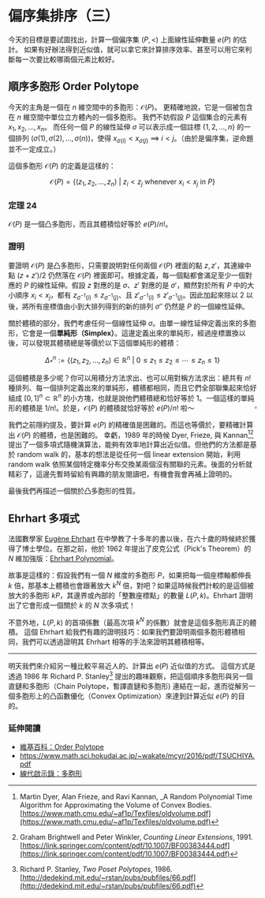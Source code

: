 # 偏序集排序（三）

今天的目標是要試圖找出，計算一個偏序集 $(P, <)$ 上面線性延伸數量 $e(P)$ 的估計。
如果有好辦法得到近似值，就可以拿它來計算排序效率、甚至可以用它來判斷每一次要比較哪兩個元素比較好。

## 順序多胞形 Order Polytope

今天的主角是一個在 $n$ 維空間中的多胞形：$\mathcal{O}(P)$。
更精確地說，它是一個被包含在 $n$ 維空間中單位立方體內的一個多胞形。
我們不妨假設 $P$ 這個集合的元素有 $x_1, x_2, \ldots, x_n$。
而任何一個 $P$ 的線性延伸 $\sigma$ 可以表示成一個註標 $\{1, 2, \ldots, n\}$ 的一個排列
$(\sigma(1), \sigma(2), \ldots, \sigma(n))$，使得 $x_{\sigma(i)} < x_{\sigma(j)}$ $\implies$ $i < j$。（由於是偏序集，逆命題並不一定成立。）

這個多胞形 $\mathcal{O}(P)$ 的定義是這樣的：

$$
\mathcal{O}(P) = \{ (z_1, z_2, \ldots, z_n) \ |\ z_i < z_j \text{ whenever } x_i < x_j \text{ in } P \}
$$

### 定理 24

$\mathcal{O}(P)$ 是一個凸多胞形，而且其體積恰好等於 $e(P)/n!$。

### 證明

要證明 $\mathcal{O}(P)$ 是凸多胞形，只需要說明對任何兩個 $\mathcal{O}(P)$ 裡面的點 $z, z'$，其連線中點 $(z+z')/2$ 仍然落在 $\mathcal{O}(P)$ 裡面即可。根據定義，每一個點都會滿足至少一個對應的 $P$ 的線性延伸。假設 $z$ 對應的是 $\sigma$、$z'$ 對應的是 $\sigma'$，顯然對於所有 $P$ 中的大小順序 $x_i < x_j$，都有 $z_{\sigma^{-1}(i)} \le z_{\sigma^{-1}(j)}$、且 $z'_{\sigma^{-1}(i)} \le z'_{\sigma^{-1}(j)}$。因此加起來除以 $2$ 以後，將所有座標值由小到大排列得到的新的排列 $\sigma''$ 仍然是 $P$ 的一個線性延伸。

關於體積的部分，我們考慮任何一個線性延伸 $\sigma$。由單一線性延伸定義出來的多胞形，它會是一個**單純形（Simplex）**。這邊定義出來的單純形，經過座標置換以後，可以發現其體積總是等價於以下這個單純形的體積：

$$
\Delta_*^n := \{(z_1, z_2, \ldots, z_n)\in \mathbb{R}^n \ |\ 0 \le z_1 \le z_2 \le \cdots \le z_n \le 1\}
$$

這個體積是多少呢？你可以用積分方法求出、也可以用對稱方法求出：總共有 $n!$ 種排列、每一個排列定義出來的單純形，體積都相同，而且它們全部聯集起來恰好組成 $[0, 1]^n\subset \mathbb{R}^n$ 的小方塊，也就是說他們體積總和恰好等於 $1$。一個這樣的單純形的體積是 $1/n!$。於是，$\mathcal{O}(P)$ 的體積就恰好等於 $e(P)/n!$ 啦～
<span style="float:right">$\square$</span>

我們之前隱約提及，要計算 $e(P)$ 的精確值是困難的。而這也等價於，要精確計算出 $\mathcal{O}(P)$ 的體積，也是困難的。
幸虧，1989 年的時候 Dyer, Frieze, 與 Kannan[^1][^3] 提出了一個多項式隨機演算法，能夠有效率地計算出近似值。但他們的方法都是基於 random walk 的，基本的想法是從任何一個 linear extension 開始，利用 random walk 依照某個特定機率分布交換某兩個沒有關聯的元素。後面的分析就精彩了，這邊先暫時留給有興趣的朋友閱讀吧，有機會我會再補上證明的。

最後我們再描述一個關於凸多胞形的性質。

## Ehrhart 多項式

法國數學家 [Eugène Ehrhart](https://en.wikipedia.org/wiki/Eug%C3%A8ne_Ehrhart) 在中學教了十多年的書以後，在六十歲的時候終於獲得了博士學位。在那之前，他於 1962 年提出了皮克公式（Pick's Theorem）的 $N$ 維加強版：[Ehrhart Polynomial](https://en.wikipedia.org/wiki/Ehrhart_polynomial)。

故事是這樣的：假設我們有一個 $N$ 維度的多胞形 $P$，如果把每一個座標軸都伸長 $k$ 倍，那基本上體積也會跟著放大 $k^N$ 倍，對吧？如果這時候我們計較的是這個被放大的多胞形 $kP$，其邊界或內部的「整數座標點」的數量 $L(P, k)$。Ehrhart 證明出了它會形成一個關於 $k$ 的 $N$ 次多項式！

不意外地，$L(P, k)$ 的首項係數（最高次項 $k^N$ 的係數）就會是這個多胞形真正的體積。
這個 Ehrhart 給我們有趣的證明技巧：如果我們要證明兩個多胞形體積相同，我們可以透過證明其 Ehrhart 相等的手法來證明其體積相等。

-----

明天我們來介紹另一種比較平易近人的、計算出 $e(P)$ 近似值的方式。
這個方式是透過 1986 年 Richard P. Stanley[^2] 提出的趣味觀察，把這個順序多胞形與另一個直鏈和多胞形（Chain Polytope，暫譯直鏈和多胞形) 連結在一起，進而從解另一個多胞形上的凸函數優化（Convex Optimization）來達到計算近似 $e(P)$ 的目的。

### 延伸閱讀

* [維基百科：Order Polytope](https://en.wikipedia.org/wiki/Order_polytope)
* https://www.math.sci.hokudai.ac.jp/~wakate/mcyr/2016/pdf/TSUCHIYA.pdf
* [線代啟示錄：多胞形](https://ccjou.wordpress.com/2013/05/20/%E5%A4%9A%E8%83%9E%E5%BD%A2/)

[^1]: Martin Dyer, Alan Frieze, and Ravi Kannan, _A Random Polynomial Time Algorithm for Approximating the Volume of Convex Bodies. [https://www.math.cmu.edu/~af1p/Texfiles/oldvolume.pdf](https://www.math.cmu.edu/~af1p/Texfiles/oldvolume.pdf)

[^2]: Richard P. Stanley, _Two Poset Polytopes_, 1986. [http://dedekind.mit.edu/~rstan/pubs/pubfiles/66.pdf](http://dedekind.mit.edu/~rstan/pubs/pubfiles/66.pdf)

[^3]: Graham Brightwell and Peter Winkler, _Counting Linear Extensions_, 1991. [https://link.springer.com/content/pdf/10.1007/BF00383444.pdf](https://link.springer.com/content/pdf/10.1007/BF00383444.pdf)